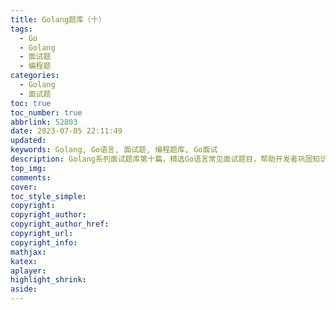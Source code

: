 ```yaml
---
title: Golang题库（十）
tags:
  - Go
  - Golang
  - 面试题
  - 编程题
categories:
  - Golang
  - 面试题
toc: true
toc_number: true
abbrlink: 52803
date: 2023-07-05 22:11:49
updated:
keywords: Golang, Go语言, 面试题, 编程题库, Go面试
description: Golang系列面试题库第十篇，精选Go语言常见面试题目，帮助开发者巩固知识，从容应对技术面试。
top_img:
comments:
cover:
toc_style_simple:
copyright:
copyright_author:
copyright_author_href:
copyright_url:
copyright_info:
mathjax:
katex:
aplayer:
highlight_shrink:
aside:
---
```

